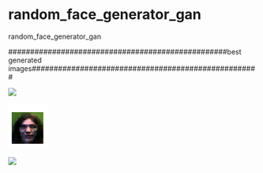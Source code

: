 # random_face_generator_gan
random_face_generator_gan




##################################################best generated images####################################################


![](https://github.com/Saumitra-Shukla/random_face_generator_gan/photos/img_gan1.png)

![](https://github.com/Saumitra-Shukla/random_face_generator_gan/blob/master/photos/img_gan2.png)

![](https://github.com/Saumitra-Shukla/random_face_generator_gan/photos/img_gan3.jpg)
